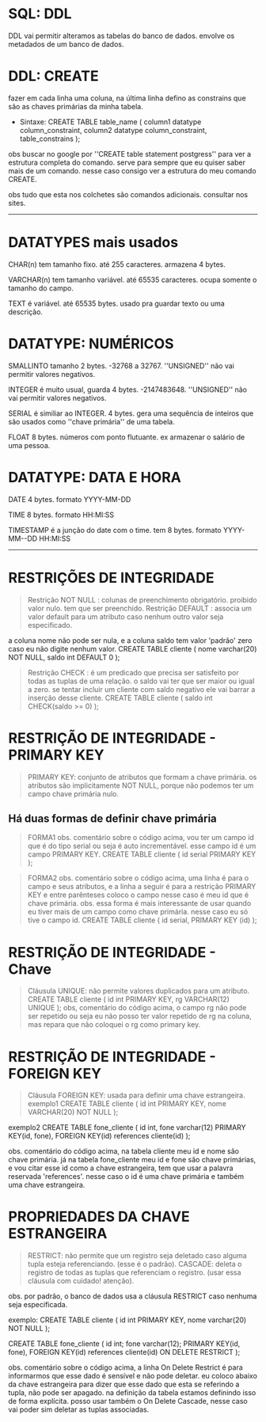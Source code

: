 # SQL: DDL
DDL vai permitir alteramos as tabelas do banco de dados. envolve os metadados de um banco de dados.

# DDL: CREATE
fazer em cada linha uma coluna, na última linha defino as constrains que são as chaves primárias da minha tabela.
- Sintaxe:
CREATE TABLE table_name (
	column1 datatype column_constraint,
	column2 datatype column_constraint,	
	table_constrains
);

obs buscar no google por ''CREATE table statement postgress'' para ver a estrutura completa do comando. serve para sempre que eu quiser saber mais de um comando. nesse caso consigo ver a estrutura do meu comando CREATE. 

obs tudo que esta nos colchetes são comandos adicionais. consultar nos sites.

******************************************************************************

# DATATYPES mais usados
CHAR(n) tem tamanho fixo. até 255 caracteres. armazena 4 bytes. 

VARCHAR(n) tem tamanho variável. até 65535 caracteres. ocupa somente o tamanho do campo.

TEXT é variável. até 65535 bytes. usado pra guardar texto ou uma descrição.



# DATATYPE: NUMÉRICOS
SMALLINTO tamanho 2 bytes. -32768 a 32767. ''UNSIGNED'' não vai permitir valores negativos.

INTEGER é muito usual, guarda 4 bytes. -2147483648. ''UNSIGNED'' não vai permitir valores negativos.

SERIAL é similiar ao INTEGER. 4 bytes. gera uma sequência de inteiros que são usados como ''chave primária'' de uma tabela.

FLOAT 8 bytes. números com ponto flutuante. ex armazenar o salário de uma pessoa.




# DATATYPE: DATA E HORA
DATE 4 bytes. formato YYYY-MM-DD

TIME 8 bytes. formato HH:MI:SS

TIMESTAMP é a junção do date com o time. tem 8 bytes. formato YYYY-MM--DD HH:MI:SS



************************************************************************************


# RESTRIÇÕES DE INTEGRIDADE
> Restrição NOT NULL : colunas de preenchimento obrigatório. proibido valor nulo. tem que ser preenchido.
> Restrição DEFAULT : associa um valor default para um atributo caso nenhum outro valor seja especificado.

a coluna nome não pode ser nula, e a coluna saldo tem valor 'padrão' zero caso eu não digite nenhum valor.
CREATE TABLE cliente (
	nome varchar(20) NOT NULL,
	saldo int DEFAULT 0
);

> Restrição CHECK : é um predicado que precisa ser satisfeito por todas as tuplas de uma relação.
o saldo vai ter que ser maior ou igual a zero. se tentar incluir um cliente com saldo negativo ele vai barrar a inserção desse cliente.
CREATE TABLE cliente (
	saldo int CHECK(saldo >= 0)
);

# RESTRIÇÃO DE INTEGRIDADE - PRIMARY KEY
> PRIMARY KEY: conjunto de atributos que formam a chave primária. os atributos são implicitamente NOT NULL, porque não podemos ter um campo chave primária nulo. 

## Há duas formas de definir chave primária
> FORMA1 obs. comentário sobre o código acima, vou ter um campo id que é do tipo serial ou seja é auto incrementável. esse campo id é um campo PRIMARY KEY.
CREATE TABLE cliente (
	id serial PRIMARY KEY
);

> FORMA2 obs. comentário sobre o código acima, uma linha é para o campo e seus atributos, e a linha a seguir é para a restrição PRIMARY KEY e entre parênteses coloco o campo nesse caso é meu id que é chave primária. obs. essa forma é mais interessante de usar quando eu tiver mais de um campo como chave primária. nesse caso eu só tive o campo id.
CREATE TABLE cliente (
	id serial,
	PRIMARY KEY (id)
);

# RESTRIÇÃO DE INTEGRIDADE - Chave
> Cláusula UNIQUE:  não permite valores duplicados para um atributo.
CREATE TABLE cliente (
	id int PRIMARY KEY,
	rg VARCHAR(12) UNIQUE
);
obs, comentário do código acima, o campo rg não pode ser repetido ou seja eu não posso ter valor repetido de rg na coluna, mas repara que não coloquei o rg como primary key.

# RESTRIÇÃO DE INTEGRIDADE - FOREIGN KEY
> Cláusula FOREIGN KEY:  usada para definir uma chave estrangeira.
exemplo1
CREATE TABLE cliente (
	id int PRIMARY KEY,
	nome VARCHAR(20) NOT NULL
);

exemplo2
CREATE TABLE fone_cliente (
	id int, 
	fone varchar(12)
	PRIMARY KEY(id, fone),
	FOREIGN KEY(id) references cliente(id)
);

obs. comentário do código acima, na tabela cliente meu id e nome são chave primária. já na tabela fone_cliente meu id e fone são chave primárias, e vou citar esse id como a chave estrangeira, tem que usar a palavra reservada 'references'. nesse caso o id é uma chave primária e também uma chave estrangeira. 



# PROPRIEDADES DA CHAVE ESTRANGEIRA
> RESTRICT: não permite que um registro seja deletado caso alguma tupla esteja referenciando. (esse é o padrão).
> CASCADE: deleta o registro de todas as tuplas que referenciam o registro. (usar essa cláusula com cuidado! atenção).

obs. por padrão, o banco de dados usa a cláusula RESTRICT caso nenhuma seja especificada.

exemplo:
CREATE TABLE cliente (
	id int PRIMARY KEY, 
	nome varchar(20) NOT NULL
);

CREATE TABLE fone_cliente (
	id int;
	fone varchar(12);
	PRIMARY KEY(id, fone),
	FOREIGN KEY(id) references cliente(id)
	ON DELETE RESTRICT
);

obs. comentário sobre o código acima, a linha On Delete Restrict é para informarmos que esse dado é sensível e não pode deletar. eu coloco abaixo da chave estrangeira para dizer que esse dado que esta se referindo a tupla, não pode ser apagado. na definição da tabela estamos definindo isso de forma explícita. posso usar também o On Delete Cascade, nesse caso vai poder sim deletar as tuplas associadas.


















